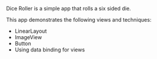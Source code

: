 Dice Roller is a simple app that rolls a six sided die.

This app demonstrates the following views and techniques:
- LinearLayout
- ImageView
- Button
- Using data binding for views
